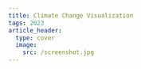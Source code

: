 ```yaml
---
title: Climate Change Visualization
tags: 2023
article_header:
  type: cover
  image:
    src: /screenshot.jpg
---
```


<!--more-->

